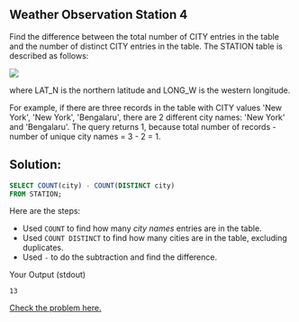 ## Weather Observation Station 4

Find the difference between the total number of CITY entries in the table and the number of distinct CITY entries in the table.
The STATION table is described as follows:

<img src="https://s3.amazonaws.com/hr-challenge-images/9336/1449345840-5f0a551030-Station.jpg">

where LAT_N is the northern latitude and LONG_W is the western longitude.

For example, if there are three records in the table with CITY values 'New York', 'New York', 'Bengalaru', there are 2 different city names: 'New York' and 'Bengalaru'. The query returns 1,  because total number of records - number of unique city names = 3 - 2 = 1.

## Solution:
~~~sql
SELECT COUNT(city) - COUNT(DISTINCT city)
FROM STATION;
~~~

Here are the steps:
- Used <code>COUNT</code> to find how many <i>city names</i> entries are in the table.
- Used <code>COUNT DISTINCT</code> to find how many cities are in the table, excluding duplicates.
- Used <code>-</code> to do the subtraction and find the difference.

Your Output (stdout)
```
13
```


[Check the problem here.](https://www.hackerrank.com/challenges/weather-observation-station-4/problem)
